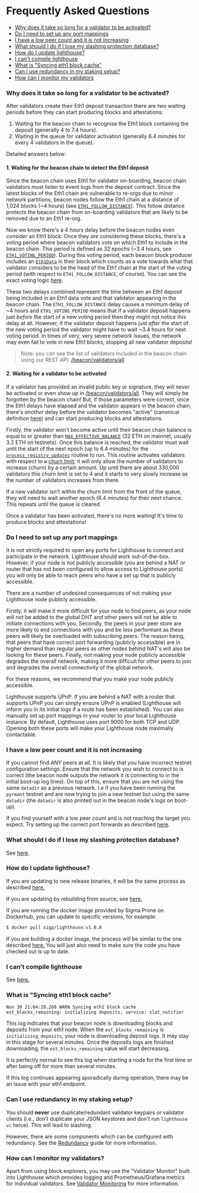 # Frequently Asked Questions

- [Why does it take so long for a validator to be activated?](#why-does-it-take-so-long-for-a-validator-to-be-activated)
- [Do I need to set up any port mappings](#do-i-need-to-set-up-any-port-mappings)
- [I have a low peer count and it is not increasing](#i-have-a-low-peer-count-and-it-is-not-increasing)
- [What should I do if I lose my slashing protection database?](#what-should-i-do-if-i-lose-my-slashing-protection-database)
- [How do I update lighthouse?](#how-do-i-update-lighthouse)
- [I can't compile lighthouse](#i-cant-compile-lighthouse)
- [What is "Syncing eth1 block cache"](#what-is-syncing-eth1-block-cache)
- [Can I use redundancy in my staking setup?](#can-i-use-redundancy-in-my-staking-setup)
- [How can I monitor my validators](#how-can-i-monitor-my-validators)

### Why does it take so long for a validator to be activated?

After validators create their Eth1 deposit transaction there are two waiting
periods before they can start producing blocks and attestations:

1. Waiting for the beacon chain to recognise the Eth1 block containing the
   deposit (generally 4 to 7.4 hours).
1. Waiting in the queue for validator activation (generally 6.4 minutes for
   every 4 validators in the queue).

Detailed answers below:

#### 1. Waiting for the beacon chain to detect the Eth1 deposit

Since the beacon chain uses Eth1 for validator on-boarding, beacon chain
validators must listen to event logs from the deposit contract. Since the
latest blocks of the Eth1 chain are vulnerable to re-orgs due to minor network
partitions, beacon nodes follow the Eth1 chain at a distance of 1,024 blocks
(~4 hours) (see
[`ETH1_FOLLOW_DISTANCE`](https://github.com/ethereum/eth2.0-specs/blob/v0.12.1/specs/phase0/validator.md#misc)).
This follow distance protects the beacon chain from on-boarding validators that
are likely to be removed due to an Eth1 re-org.

Now we know there's a 4 hours delay before the beacon nodes even _consider_ an
Eth1 block. Once they _are_ considering these blocks, there's a voting period
where beacon validators vote on which Eth1 to include in the beacon chain. This
period is defined as 32 epochs (~3.4 hours, see
[`ETH1_VOTING_PERIOD`](https://github.com/ethereum/eth2.0-specs/blob/v0.12.1/specs/phase0/beacon-chain.md#time-parameters)).
During this voting period, each beacon block producer includes an
[`Eth1Data`](https://github.com/ethereum/eth2.0-specs/blob/v0.12.1/specs/phase0/beacon-chain.md#eth1data)
in their block which counts as a vote towards what that validator considers to
be the head of the Eth1 chain at the start of the voting period (with respect
to `ETH1_FOLLOW_DISTANCE`, of course). You can see the exact voting logic
[here](https://github.com/ethereum/eth2.0-specs/blob/v0.12.1/specs/phase0/validator.md#eth1-data).

These two delays combined represent the time between an Eth1 deposit being
included in an Eth1 data vote and that validator appearing in the beacon chain.
The `ETH1_FOLLOW_DISTANCE` delay causes a minimum delay of ~4 hours and
`ETH1_VOTING_PERIOD` means that if a validator deposit happens just _before_
the start of a new voting period then they might not notice this delay at all.
However, if the validator deposit happens just _after_ the start of the new
voting period the validator might have to wait ~3.4 hours for next voting
period. In times of very, very severe network issues, the network may even fail
to vote in new Eth1 blocks, stopping all new validator deposits!

> Note: you can see the list of validators included in the beacon chain using
> our REST API: [/beacon/validators/all](./http/beacon.md#beaconvalidatorsall)

#### 2. Waiting for a validator to be activated

If a validator has provided an invalid public key or signature, they will
_never_ be activated or even show up in
[/beacon/validators/all](./http/beacon.html#beaconvalidatorsall).
They will simply be forgotten by the beacon chain! But, if those parameters were
correct, once the Eth1 delays have elapsed and the validator appears in the
beacon chain, there's _another_ delay before the validator becomes "active"
(canonical definition
[here](https://github.com/ethereum/eth2.0-specs/blob/v0.12.1/specs/phase0/beacon-chain.md#is_active_validator)) and can start producing blocks and attestations.

Firstly, the validator won't become active until their beacon chain balance is
equal to or greater than
[`MAX_EFFECTIVE_BALANCE`](https://github.com/ethereum/eth2.0-specs/blob/v0.12.1/specs/phase0/beacon-chain.md#gwei-values)
(32 ETH on mainnet, usually 3.2 ETH on testnets). Once this balance is reached,
the validator must wait until the start of the next epoch (up to 6.4 minutes)
for the
[`process_registry_updates`](https://github.com/ethereum/eth2.0-specs/blob/v0.12.1/specs/phase0/beacon-chain.md#registry-updates)
routine to run. This routine activates validators with respect to a [churn
limit](https://github.com/ethereum/eth2.0-specs/blob/v0.12.1/specs/phase0/beacon-chain.md#get_validator_churn_limit);
it will only allow the number of validators to increase (churn) by a certain
amount. Up until there are about 330,000 validators this churn limit is set to
4 and it starts to very slowly increase as the number of validators increases
from there.

If a new validator isn't within the churn limit from the front of the queue,
they will need to wait another epoch (6.4 minutes) for their next chance. This
repeats until the queue is cleared.

Once a validator has been activated, there's no more waiting! It's time to
produce blocks and attestations!

### Do I need to set up any port mappings

It is not strictly required to open any ports for Lighthouse to connect and
participate in the network. Lighthouse should work out-of-the-box. However, if
your node is not publicly accessible (you are behind a NAT or router that has
not been configured to allow access to Lighthouse ports) you will only be able
to reach peers who have a set up that is publicly accessible.

There are a number of undesired consequences of not making your Lighthouse node
publicly accessible.

Firstly, it will make it more difficult for your node to find peers, as your
node will not be added to the global DHT and other peers will not be able
to initiate connections with you.
Secondly, the peers in your peer store are more likely to end connections with
you and be less performant as these peers will likely be overloaded with
subscribing peers. The reason being, that peers that have correct port
forwarding (publicly accessible) are in higher demand than regular peers as other nodes behind NAT's
will also be looking for these peers.
Finally, not making your node publicly accessible degrades the overall network, making it more difficult for other
peers to join and degrades the overall connectivity of the global network.

For these reasons, we recommend that you make your node publicly accessible.

Lighthouse supports UPnP. If you are behind a NAT with a router that supports
UPnP you can simply ensure UPnP is enabled (Lighthouse will inform you in its
initial logs if a route has been established). You can also manually set up
port mappings in your router to your local Lighthouse instance. By default,
Lighthouse uses port 9000 for both TCP and UDP. Opening both these ports will
make your Lighthouse node maximally contactable.

### I have a low peer count and it is not increasing

If you cannot find *ANY* peers at all. It is likely that you have incorrect
testnet configuration settings. Ensure that the network you wish to connect to
is correct (the beacon node outputs the network it is connecting to in the
initial boot-up log lines). On top of this, ensure that you are not using the
same `datadir` as a previous network. I.e if you have been running the
`pyrmont` testnet and are now trying to join a new testnet but using the same
`datadir` (the `datadir` is also printed out in the beacon node's logs on
boot-up).

If you find yourself with a low peer count and is not reaching the target you
expect. Try setting up the correct port forwards as described [here](./advanced_networking.md#nat-traversal-port-forwarding).

### What should I do if I lose my slashing protection database?

See [here](./slashing-protection.md#misplaced-slashing-database).

### How do I update lighthouse?

If you are updating to new release binaries, it will be the same process as described [here.](./installation-binaries.md)

If you are updating by rebuilding from source, see [here.](./installation-source.md#updating-lighthouse)

If you are running the docker image provided by Sigma Prime on Dockerhub, you can update to specific versions, for example:

```bash
$ docker pull sigp/lighthouse:v1.0.0
```

If you are building a docker image, the process will be similar to the one described [here.](./docker.md#building-the-docker-image)
You will just also need to make sure the code you have checked out is up to date.

### I can't compile lighthouse

See [here.](./installation-source.md#troubleshooting)

### What is "Syncing eth1 block cache"

```
Nov 30 21:04:28.268 WARN Syncing eth1 block cache   est_blocks_remaining: initializing deposits, service: slot_notifier
```

This log indicates that your beacon node is downloading blocks and deposits
from your eth1 node. When the `est_blocks_remaining` is
`initializing_deposits`, your node is downloading deposit logs. It may stay in
this stage for several minutes. Once the deposits logs are finished
downloading, the `est_blocks_remaining` value will start decreasing.

It is perfectly normal to see this log when starting a node for the first time
or after being off for more than several minutes.

If this log continues appearing sporadically during operation, there may be an
issue with your eth1 endpoint.

### Can I use redundancy in my staking setup?

You should **never** use duplicate/redundant validator keypairs or validator clients (i.e., don't
duplicate your JSON keystores and don't run `lighthouse vc` twice). This will lead to slashing.

However, there are some components which can be configured with redundancy. See the
[Redundancy](./redundancy.md) guide for more information.

### How can I monitor my validators?

Apart from using block explorers, you may use the "Validator Monitor" built into Lighthouse which
provides logging and Prometheus/Grafana metrics for individual validators. See [Validator
Monitoring](./validator-monitoring.md) for more information.
